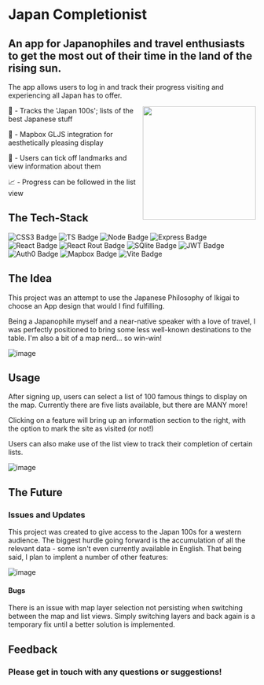 # Japan Completionist
## An app for Japanophiles and travel enthusiasts to get the most out of their time in the land of the rising sun.

The app allows users to log in and track their progress visiting and experiencing all Japan has to offer.

<img align='right' src="https://repository-images.githubusercontent.com/717917925/c3dd193c-1d2b-4831-b8d2-79dc0eb861a2" width="230">

🗾 - Tracks the 'Japan 100s'; lists of the best Japanese stuff

🏯 - Mapbox GLJS integration for aesthetically pleasing display

🍙 - Users can tick off landmarks and view information about them

📈 - Progress can be followed in the list view

## The Tech-Stack

![CSS3 Badge](https://img.shields.io/badge/CSS3-1572B6?logo=css3&logoColor=fff&style=for-the-badge) ![TS Badge](https://img.shields.io/badge/TypeScript-007ACC?style=for-the-badge&logo=typescript&logoColor=white) ![Node Badge](https://img.shields.io/badge/Node.js-43853D?style=for-the-badge&logo=node.js&logoColor=white) ![Express Badge](https://img.shields.io/badge/Express.js-404D59?style=for-the-badge) ![React Badge](https://img.shields.io/badge/React-20232A?style=for-the-badge&logo=react&logoColor=61DAFB) ![React Rout Badge](https://img.shields.io/badge/React_Router-CA4245?style=for-the-badge&logo=react-router&logoColor=white) ![SQlite Badge](https://img.shields.io/badge/SQLite-07405E?style=for-the-badge&logo=sqlite&logoColor=white) ![JWT Badge](https://img.shields.io/badge/json%20web%20tokens-323330?style=for-the-badge&logo=json-web-tokens&logoColor=pink) ![Auth0 Badge](https://img.shields.io/badge/Auth0-EB5424?logo=auth0&logoColor=fff&style=for-the-badge) ![Mapbox Badge](https://img.shields.io/badge/Mapbox-000?logo=mapbox&logoColor=fff&style=for-the-badge) ![Vite Badge](https://img.shields.io/badge/Vite-646CFF?logo=vite&logoColor=fff&style=for-the-badge)

## The Idea

This project was an attempt to use the Japanese Philosophy of Ikigai to choose an App design that would I find fulfilling.

Being a Japanophile myself and a near-native speaker with a love of travel, I was perfectly positioned to bring some less well-known destinations to the table. I'm also a bit of a map nerd... so win-win!

![image](https://github.com/peter-hind/japan-completionist/assets/108807475/c7dfbb27-2e4f-432d-b2f1-b5a6fc72c787)

## Usage

After signing up, users can select a list of 100 famous things to display on the map. Currently there are five lists available, but there are MANY more!

Clicking on a feature will bring up an information section to the right, with the option to mark the site as visited (or not!)

Users can also make use of the list view to track their completion of certain lists.

![image](https://github.com/peter-hind/japan-completionist/assets/108807475/212018b4-175d-4a85-89c2-f0e5eb176f11)



## The Future
### Issues and Updates

This project was created to give access to the Japan 100s for a western audience. The biggest hurdle going forward is the accumulation of all the relevant data - some isn't even currently available in English. 
That being said, I plan to implent a number of other features:

![image](https://github.com/peter-hind/japan-completionist/assets/108807475/0254aeae-ab89-4628-84e4-3e00b572c986)


#### Bugs

There is an issue with map layer selection not persisting when switching between the map and list views. Simply switching layers and back again is a temporary fix until a better solution is implemented.

## Feedback
### Please get in touch with any questions or suggestions!
